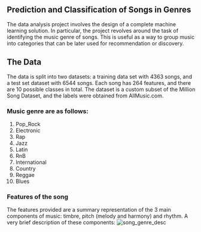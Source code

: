 ## Prediction and Classification of Songs in Genres 
The data analysis project involves the design of a complete machine learning solution. In
particular, the project revolves around the task of identifying the music genre of songs. This
is useful as a way to group music into categories that can be later used for recommendation
or discovery. 

## The Data 
The data is split into two datasets: a training data set with 4363 songs, and a test set dataset
with 6544 songs. Each song has 264 features, and there are 10 possible classes in total.
The dataset is a custom subset of the Million Song Dataset, and the labels were obtained
from AllMusic.com. 

### Music genre are as follows:

1. Pop_Rock
1. Electronic
1. Rap
1. Jazz
1. Latin
1. RnB
1. International
1. Country
1. Reggae
1. Blues 

### Features of the song 
The features provided are a summary representation of the 3 main components of music:
timbre, pitch (melody and harmony) and rhythm. A very brief description of these
components:
![song_genre_desc](https://github.com/rashmizany/Songs-Genres/blob/master/song_genre_data_desc.PNG)
